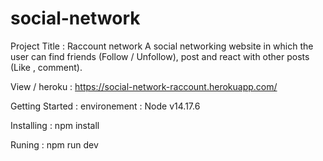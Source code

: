 # social-network 
Project Title : Raccount network 
A social networking website in which the user can find friends (Follow / Unfollow), post and react with other posts (Like , comment). 

View / heroku : 
https://social-network-raccount.herokuapp.com/ 

Getting Started : 
environement : Node v14.17.6 

Installing : npm install 

Runing : npm run dev 
